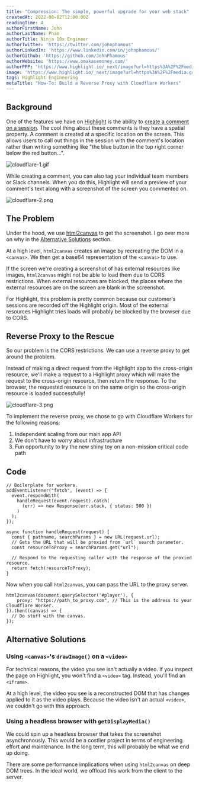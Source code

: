 ```yaml
---
title: "Compression: The simple, powerful upgrade for your web stack"
createdAt: 2022-08-02T12:00:00Z
readingTime: 4
authorFirstName: John
authorLastName: Pham
authorTitle: Ninja 10x Engineer
authorTwitter: 'https://twitter.com/johnphamous'
authorLinkedIn: 'https://www.linkedin.com/in/johnphamous/'
authorGithub: 'https://github.com/JohnPhamous'
authorWebsite: 'https://www.omakasemoney.com/'
authorPFP: 'https://www.highlight.io/_next/image?url=https%3A%2F%2Fmedia.graphassets.com%2FolnMfFZmQ36zzUSd1wkO&w=3840&q=75'
image: 'https://www.highlight.io/_next/image?url=https%3A%2F%2Fmedia.graphassets.com%2FrkSpr5eQFyzHkf41u3Aw&w=3840&q=75'
tags: Highlight Engineering
metaTitle: "How-To: Build a Reverse Proxy with Cloudflare Workers"
---
```


## Background

One of the features we have on [Highlight](https://highlight.run/ "https://highlight.run/") is the ability to [create a comment on a session](https://docs.highlight.run/comments "https://docs.highlight.run/comments"). The cool thing about these comments is they have a spatial property. A comment is created at a specific location on the screen. This allows users to call out things in the session with the comment's location rather than writing something like "the blue button in the top right corner below the red button...".

![cloudflare-1.gif](https://media.graphassets.com/SqRnurR5SbbTJgRUHxZw "cloudflare-1.gif")

While creating a comment, you can also tag your individual team members or Slack channels. When you do this, Highlight will send a preview of your comment's text along with a screenshot of the screen you commented on.

![cloudflare-2.png](https://media.graphassets.com/resize=width:840,height:473/QwDua3p7Q0qM1Q1v9nwf "cloudflare-2.png")

## The Problem

Under the hood, we use [html2canvas](https://html2canvas.hertzen.com/ "https://html2canvas.hertzen.com/") to get the screenshot. I go over more on why in the [Alternative Solutions](https://github.com/JohnPhamous/pham.codes/blob/master/blog/reverse-proxy-with-cloudflare-workers.mdx#alternative-solutions "https://github.com/JohnPhamous/pham.codes/blob/master/blog/reverse-proxy-with-cloudflare-workers.mdx#alternative-solutions") section.

At a high level, `html2canvas` creates an image by recreating the DOM in a `<canvas>`. We then get a base64 representation of the `<canvas>` to use.

If the screen we're creating a screenshot of has external resources like images, `html2canvas` might not be able to load them due to CORS restrictions. When external resources are blocked, the places where the external resources are on the screen are blank in the screenshot.

For Highlight, this problem is pretty common because our customer's sessions are recorded off the Highlight origin. Most of the external resources Highlight tries loads will probably be blocked by the browser due to CORS.

## Reverse Proxy to the Rescue

So our problem is the CORS restrictions. We can use a reverse proxy to get around the problem.

Instead of making a direct request from the Highlight app to the cross-origin resource, we'll make a request to a Highlight proxy which will make the request to the cross-origin resource, then return the response. To the browser, the requested resource is on the same origin so the cross-origin resource is loaded successfully!

![cloudflare-3.png](https://media.graphassets.com/resize=width:840,height:357/zlR61FgsQmaKcnlvig1E "cloudflare-3.png")

To implement the reverse proxy, we chose to go with Cloudflare Workers for the following reasons:

1.  Independent scaling from our main app API
2.  We don't have to worry about infrastructure
3.  Fun opportunity to try the new shiny toy on a non-mission critical code path

## Code
```
// Boilerplate for workers.
addEventListener("fetch", (event) => {
  event.respondWith(
    handleRequest(event.request).catch(
      (err) => new Response(err.stack, { status: 500 })
    )
  );
});

async function handleRequest(request) {
  const { pathname, searchParams } = new URL(request.url);
  // Gets the URL that will be proxied from `url` search parameter.
  const resourceToProxy = searchParams.get("url");

  // Respond to the requesting caller with the response of the proxied resource.
  return fetch(resourceToProxy);
}
```
Now when you call `html2canvas`, you can pass the URL to the proxy server.
```
html2canvas(document.querySelector('#player'), {
    proxy: "https://path_to_proxy.com", // This is the address to your Cloudflare Worker.
}).then((canvas) => {
  // Do stuff with the canvas.
});
```
## Alternative Solutions

### Using `<canvas>`'s `drawImage()` on a `<video>`

For technical reasons, the video you see isn't actually a video. If you inspect the page on Highlight, you won't find a `<video>` tag. Instead, you'll find an `<iframe>`.

At a high level, the video you see is a reconstructed DOM that has changes applied to it as the video plays. Because the video isn't an actual `<video>`, we couldn't go with this approach.

### Using a headless browser with `getDisplayMedia()`

We could spin up a headless browser that takes the screenshot asynchronously. This would be a costlier project in terms of engineering effort and maintenance. In the long term, this will probably be what we end up doing.

There are some performance implications when using `html2canvas` on deep DOM trees. In the ideal world, we offload this work from the client to the server.

